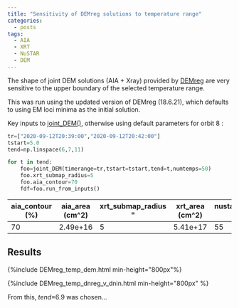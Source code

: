 ```yaml
---
title: "Sensitivity of DEMreg solutions to temperature range"
categories:
  - posts
tags:
  - AIA
  - XRT
  - NuSTAR
  - DEM
---
```


The shape of joint DEM solutions (AIA + Xray) provided by [DEMreg](https://github.com/ianan/demreg) are very sensitive to the upper boundary of the selected temperature range. 

This was run using the updated version of DEMreg (18.6.21), which defaults to using EM loci minima as the initial solution.

Key inputs to [joint_DEM()](https://gitlab.fhnw.ch/erica.lastufka/small-nustar-flare/-/blob/master/joint_dem.py), otherwise using default parameters for orbit 8 :

```python
tr=["2020-09-12T20:39:00","2020-09-12T20:42:00"]
tstart=5.0
tend=np.linspace(6,7,11)

for t in tend:
    foo=joint_DEM(timerange=tr,tstart=tstart,tend=t,numtemps=50)
    foo.xrt_submap_radius=5
    foo.aia_contour=70
    fdf=foo.run_from_inputs()
```

| aia_contour (%) | aia_area (cm^2) | xrt_submap_radius " | xrt_area (cm^2) | nustar_submap_radius " | xrt_fac | nustar_fac | 
| --- | --- | --- | --- | --- | ---| ---|
|70 | 2.49e+16 | 5 | 5.41e+17 | 55 | 1| 1|

## Results

{%include DEMreg_temp_dem.html min-height="800px"%}

{%include DEMreg_temp_dnreg_v_dnin.html min-height="800px" %}

From this, _tend_=6.9 was chosen...
